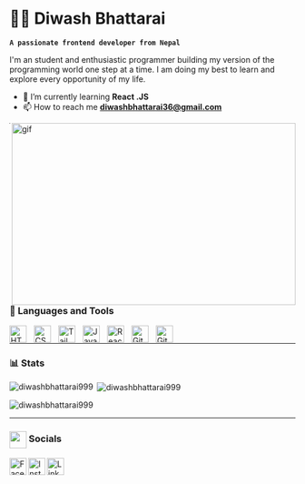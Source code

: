 # 🏄‍♂️ Diwash Bhattarai

**`A passionate frontend developer from Nepal`**

I'm an student and enthusiastic programmer building my version of the programming world one step at a time. I am doing my best to learn and explore every opportunity of my life.



- 🌱 I’m currently learning **React .JS** 
- 📫 How to reach me **diwashbhattarai36@gmail.com**

<p><img align="right" alt="gif" src="" width="500" height="320" /></p>

---

### 🧰 Languages and Tools

<img align="left" alt="HTML" width="30px" style="padding-right:10px;" src="https://cdn.jsdelivr.net/gh/devicons/devicon/icons/html5/html5-plain.svg" />
<img align="left" alt="CSS" width="30px" style="padding-right:10px;" src="https://cdn.jsdelivr.net/gh/devicons/devicon/icons/css3/css3-plain.svg" />
<img align="left" alt="TailwindCSS" width="30px" style="padding-right:10px;" src="https://cdn.jsdelivr.net/gh/devicons/devicon/icons/tailwindcss/tailwindcss-plain.svg" />
<img align="left" alt="JavaScript" width="30px" style="padding-right:10px;" src="https://cdn.jsdelivr.net/gh/devicons/devicon/icons/javascript/javascript-plain.svg" />
<img align="left" alt="React" width="30px" style="padding-right:10px;" src="https://cdn.jsdelivr.net/gh/devicons/devicon/icons/react/react-original.svg" />
<img align="left" alt="Git" width="30px" style="padding-right:10px;" src="https://cdn.jsdelivr.net/gh/devicons/devicon/icons/git/git-original.svg" />
<img align="left" alt="GitHub" width="30px" style="padding-right:10px;" src="https://cdn.jsdelivr.net/gh/devicons/devicon/icons/github/github-original.svg" />
<br />

---

### 📊 Stats

<p>
  <img
    align="left"
    src="https://github-readme-stats.vercel.app/api/top-langs?username=diwashbhattarai999&show_icons=true&locale=en&layout=compact"
    alt="diwashbhattarai999"
  />
</p>

<p>
  &nbsp;<img
    align="center"
    src="https://github-readme-stats.vercel.app/api?username=diwashbhattarai999&show_icons=true&locale=en"
    alt="diwashbhattarai999"
  />
</p>

<p>
  <img
    align="center"
    src="https://github-readme-streak-stats.herokuapp.com/?user=diwashbhattarai999&"
    alt="diwashbhattarai999"
  />
</p>


---

### <img width="30px" align="center" src="https://user-images.githubusercontent.com/87477700/212131801-737766f9-a18e-4026-a564-f79c0379e4b4.png"/> Socials  
<a href="facebook.com/diwash.bhattarai.18" target="_blank" rel="noreferrer">
<img align="left" alt="Facebook" width="30px" src="https://raw.githubusercontent.com/danielcranney/readme-generator/main/public/icons/socials/facebook.svg" /></a> 
<a href="https://www.instagram.com/diwash81/" target="_blank" rel="noreferrer">
<img align="left" alt="Instagram" width="30px" src="https://raw.githubusercontent.com/danielcranney/readme-generator/main/public/icons/socials/instagram.svg" /></a> 
<a href="https://www.linkedin.com/in/diwash-bhattarai-343a41202/" target="_blank" rel="noreferrer">
<img align="left" alt="LinkedIn" width="30px" src="https://raw.githubusercontent.com/danielcranney/readme-generator/main/public/icons/socials/linkedin.svg" /></a>

